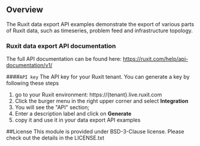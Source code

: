 ## Overview

The Ruxit data export API examples demonstrate the export of various parts of Ruxit data, such as
timeseries, problem feed and infrastructure topology.

### Ruxit data export API documentation

The full API documentation can be found here: 
https://ruxit.com/help/api-documentation/v1/

####`API key`
The API key for your Ruxit tenant. You can generate a key by following these steps

1. go to your Ruxit environment: https://{tenant}.live.ruxit.com
2. Click the burger menu in the right upper corner and select **Integration**
3. You will see the "API" section; 
4. Enter a description label and click on **Generate**
5. copy it and use it in your data export API examples

##License
This module is provided under BSD-3-Clause license. Please check out the details in the LICENSE.txt

